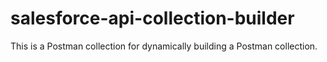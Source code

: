 # salesforce-api-collection-builder
This is a Postman collection for dynamically building a Postman collection.
